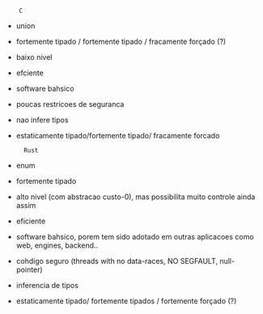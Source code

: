         C
- union
- fortemente tipado / fortemente tipado / fracamente forçado (?)
- baixo nivel
- efciente
- software bahsico
- poucas restricoes de seguranca
- nao infere tipos
- estaticamente tipado/fortemente tipado/ fracamente forcado

        Rust
- enum
- fortemente tipado
- alto nivel (com abstracao custo-0), mas possibilita muito controle 
ainda assim
- eficiente
- software bahsico, porem tem sido adotado em outras aplicacoes como
        web, engines, backend..
- cohdigo seguro (threads with no data-races, NO SEGFAULT, null-pointer)
- inferencia de tipos
- estaticamente tipado/ fortemente tipados / fortemente forçado (?)
